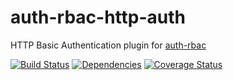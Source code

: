 # auth-rbac-http-auth

HTTP Basic Authentication plugin for [auth-rbac](https://github.com/alex94puchades/auth-rbac.git)

[![Build Status](https://travis-ci.org/alex94puchades/auth-rbac-http-basic.svg?branch=master)](https://travis-ci.org/alex94puchades/auth-rbac-http-basic)
[![Dependencies](https://david-dm.org/alex94puchades/auth-rbac-http-basic.svg)](https://david-dm.org/alex94puchades/auth-rbac-http-basic)
[![Coverage Status](https://coveralls.io/repos/alex94puchades/auth-rbac-http-basic/badge.svg)](https://coveralls.io/r/alex94puchades/auth-rbac-http-basic)
